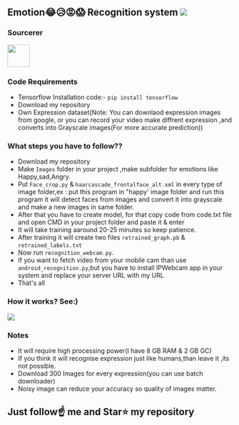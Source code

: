 ##  Emotion😂😥😡😱 Recognition system [![](https://img.shields.io/github/license/sourcerer-io/hall-of-fame.svg)](https://github.com/Spidy20/Emotion_recognition_system/blob/master/LICENSE)

### Sourcerer
<a href="https://sourcerer.io/spidy20"><img src="https://avatars2.githubusercontent.com/u/42056100?v=4" height="50px" width="50px" alt=""/></a>

### Code Requirements
- Tensorflow
  Installation code:- `pip install tensorflow`
- Download my repository
- Own Expression dataset(Note: You can downlaod expression images from google, or you can record your video make diffrent expression ,and
  converts into Grayscale images(For more accurate prediction))


### What steps you have to follow??
- Download my repository 
- Make `Images` folder in your project ,make subfolder for emotions like Happy,sad,Angry.
- Put `Face_crop.py` & `haarcascade_frontalface_alt.xml` in every type of image folder,ex : put this program in "happy' image folder and 
  run this program it will detect faces from images and convert it into grayscale and make a new images in same folder.
- After that you have to create model, for that copy code from code.txt file and open CMD in your project folder and paste it & enter
- It will take training aaround 20-25 minutes so keep patience.
- After training it will create two files `retrained_graph.pb` & `retrained_labels.txt`
- Now run `recognition_webcam.py`.
- If you want to fetch video from your mobile cam than use `android_recognition.py`,but you have to install IPWebcam app in your system
  and replace your server URL with my URL
- That's all 

### How it works? See:)

<img src="https://github.com/Spidy20/Emotion_recognition_system/blob/master/Emotion_recognition.gif">

### Notes
- It will require high processing power(I have 8 GB RAM & 2 GB GC)
- If you think it will recognise expression just like humans,than leave it ,its not possible.
- Download 300 Images for every expression(you can use batch downloader)
- Noisy image can reduce your accuracy so quality of images matter.


## Just follow☝️ me and Star⭐ my repository 
